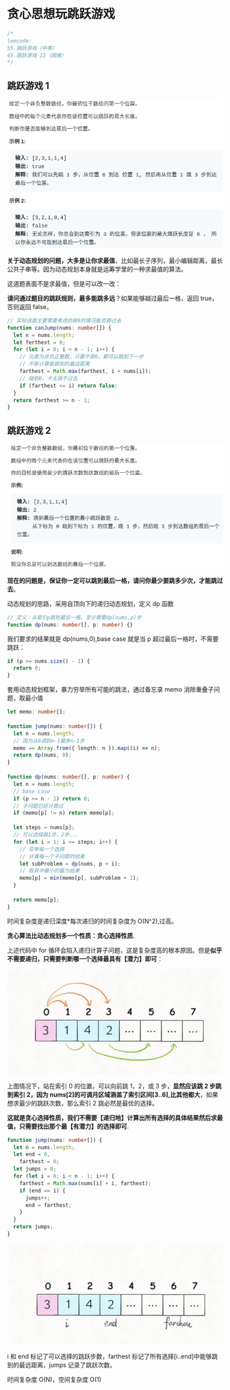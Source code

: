 # 贪心思想玩跳跃游戏

```typescript
/*
leecode:
55.跳跃游戏（中等）
45.跳跃游戏 II（困难）
*/
```

## 跳跃游戏 1

![跳跃游戏1](../../../../resource/blogs/images/algorithm/跳跃游戏1.png)

**关于动态规划的问题，大多是让你求最值**，比如最长子序列，最小编辑距离，最长公共子串等。因为动态规划本身就是运筹学里的一种求最值的算法。

这道题表面不是求最值，但是可以改一改：

**请问通过题目的跳跃规则，最多能跳多远**？如果能够越过最后一格，返回 true，否则返回 false。

```typescript
// 实际该题主要需要考虑的是0的情况能否跨过去
function canJump(nums: number[]) {
  let n = nums.length;
  let ferthest = 0;
  for (let i = 0; i < n - 1; i++) {
    // 元素为非负正整数，只要不是0，都可以跳到下一步
    // 不断计算能跳到的最远距离
    farthest = Math.max(farthest, i + nums[i]);
    // 碰到0，卡主跳不过去
    if (farthest <= i) return false;
  }
  return farthest >= n - 1;
}
```

## 跳跃游戏 2

![跳跃游戏2](../../../../resource/blogs/images/algorithm/跳跃游戏2.png)

**现在的问题是，保证你一定可以跳到最后一格，请问你最少要跳多少次，才能跳过去**。

动态规划的思路，采用自顶向下的递归动态规划，定义 dp 函数

```typescript
// 定义：从索引p跳到最后一格，至少需要dp(nums,p)步
function dp(nums: number[], p: number) {}
```

我们要求的结果就是 dp(nums,0),base case 就是当 p 超过最后一格时，不需要跳跃：

```typescript
if (p >= nums.size() - 1) {
  return 0;
}
```

套用动态规划框架，暴力穷举所有可能的跳法，通过备忘录 memo 消除重叠子问题，取最小值

```typescript
let memo: number[];

function jump(nums: number[]) {
  let n = nums.length;
  // 因为从0调到n-1最多n-1步
  memo == Array.from({ length: n }).map((i) => n);
  return dp(nums, 0);
}

function dp(nums: number[], p: number) {
  let n = nums.length;
  // base case
  if (p >= n - 1) return 0;
  // 子问题已经计算过
  if (memo[p] != n) return memo[p];

  let steps = nums[p];
  // 可以选择跳1步，2步...
  for (let i = 1; i <= steps; i++) {
    // 穷举每一个选择
    // 计算每一个子问题的结果
    let subProblem = dp(nums, p + i);
    // 取其中最小的最为结果
    memo[p] = min(memo[p], subProblem + 1);
  }

  return memo[p];
}
```

时间复杂度是递归深度\*每次递归的时间复杂度为 O(N^2),过高。

**贪心算法比动态规划多一个性质：贪心选择性质**.

上述代码中 for 循环会陷入递归计算子问题，这是复杂度高的根本原因。但是**似乎不需要递归，只需要判断哪一个选择最具有【潜力】即可**：

![跳跃游戏3](../../../../resource/blogs/images/algorithm/跳跃游戏3.png)

上图情况下，站在索引 0 的位置，可以向前跳 1，2，或 3 步，**显然应该跳 2 步跳到索引 2，因为 nums[2]的可调月区域涵盖了索引区间[3..6],比其他都大**，如果想求最少的跳跃次数，那么索引 2 跳必然是最优的选择。

**这就是贪心选择性质，我们不需要【递归地】计算出所有选择的具体结果然后求最值，只需要找出那个最【有潜力】的选择即可**.

```typescript
function jump(nums: number[]) {
  let n = nums.length;
  let end = 0,
    farthest = 0;
  let jumps = 0;
  for (let i = 0; i < n - 1; i++) {
    farthest = Math.max(nums[i] + i, farthest);
    if (end == i) {
      jumps++;
      end = farthest;
    }
  }
  return jumps;
}
```

![跳跃游戏4](../../../../resource/blogs/images/algorithm/跳跃游戏4.png)

i 和 end 标记了可以选择的跳跃步数，farthest 标记了所有选择[i..end]中能够跳到的最远距离，jumps 记录了跳跃次数。

时间复杂度 O(N)，空间复杂度 O(1)
